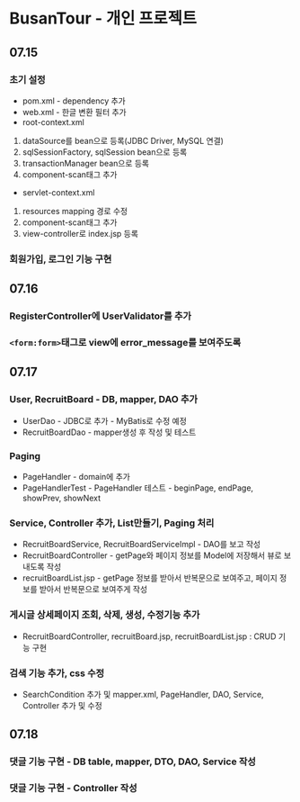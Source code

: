 # BusanTour - 개인 프로젝트
## 07.15
### 초기 설정
- pom.xml - dependency 추가
- web.xml - 한글 변환 필터 추가
- root-context.xml 
1. dataSource를 bean으로 등록(JDBC Driver, MySQL 연결)
2. sqlSessionFactory, sqlSession bean으로 등록
3. transactionManager bean으로 등록
4. component-scan태그 추가
- servlet-context.xml
1. resources mapping 경로 수정
2. component-scan태그 추가
3. view-controller로 index.jsp 등록

### 회원가입, 로그인 기능 구현

## 07.16
### RegisterController에 UserValidator를 추가
### ```<form:form>```태그로 view에 error_message를 보여주도록

## 07.17
### User, RecruitBoard - DB, mapper, DAO 추가
- UserDao - JDBC로 추가 - MyBatis로 수정 예정
- RecruitBoardDao - mapper생성 후 작성 및 테스트
### Paging 
- PageHandler - domain에 추가
- PageHandlerTest - PageHandler 테스트 - beginPage, endPage, showPrev, showNext
### Service, Controller 추가, List만들기, Paging 처리
- RecruitBoardService, RecruitBoardServiceImpl - DAO를 보고 작성
- RecruitBoardController - getPage와 페이지 정보를 Model에 저장해서 뷰로 보내도록 작성
- recruitBoardList.jsp - getPage 정보를 받아서 반복문으로 보여주고, 페이지 정보를 받아서 반복문으로 보여주게 작성
### 게시글 상세페이지 조회, 삭제, 생성, 수정기능 추가
- RecruitBoardController, recruitBoard.jsp, recruitBoardList.jsp
: CRUD 기능 구현 
### 검색 기능 추가, css 수정
- SearchCondition 추가 및 mapper.xml, PageHandler, DAO, Service, Controller 추가 및 수정

## 07.18
### 댓글 기능 구현 - DB table, mapper, DTO, DAO, Service 작성
### 댓글 기능 구현 - Controller 작성